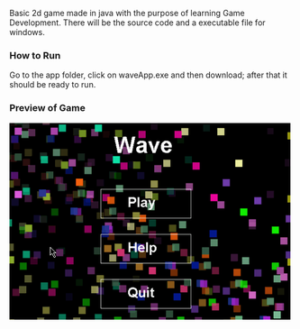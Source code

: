 Basic 2d game made in java with the purpose of learning Game Development.
There will be the source code and a executable file for windows.

### How to Run
Go to the app folder, click on waveApp.exe and then download; after that it should be ready to run.


### Preview of Game
<img src="waveGif.gif" alt="wave Gif">
